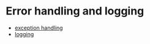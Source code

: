 # Error handling and logging

* [exception handling](exception_handling.md)
* [logging](logging.md)
